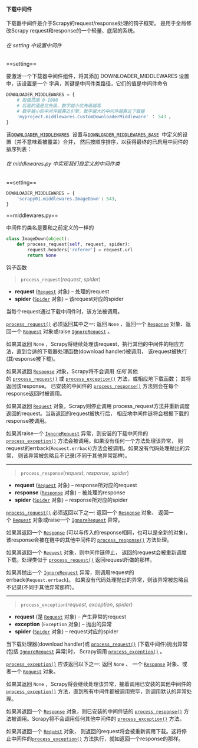 #### 下载中间件

下载器中间件是介于Scrapy的request/response处理的钩子框架。 是用于全局修改Scrapy request和response的一个轻量、底层的系统。 

###### 在 setting 中设置中间件

==setting==

要激活一个下载器中间件组件，将其添加 DOWNLOADER_MIDDLEWARES 设置中，该设置是一个 字典，其键是中间件类路径，它们的值是中间件命令 

```python
DOWNLOADER_MIDDLEWARES = { 
    # 取值范围 0-1000
    # 后面的值是优先级，数字越小优先级越高 
    # 数字越小的中间件越靠近引擎，数字越大的中间件越靠近下载器
    'myproject.middlewares.CustomDownloaderMiddleware' ： 543 ， 
} 
```

该[`DOWNLOADER_MIDDLEWARES`](https://scrapy-chs.readthedocs.io/zh_CN/latest/topics/settings.html#std:setting-DOWNLOADER_MIDDLEWARES)  设置与[`DOWNLOADER_MIDDLEWARES_BASE`](https://scrapy-chs.readthedocs.io/zh_CN/latest/topics/settings.html#std:setting-DOWNLOADER_MIDDLEWARES_BASE)  中定义的设置（并不意味着被覆盖）合并， 然后按顺序排序，以获得最终的已启用中间件的排序列表：

###### 在 middlewares.py 中实现我们自定义的中间件类

==setting==

```python
DOWNLOADER_MIDDLEWARES = {
    'scrapy01.middlewares.ImageDown': 543,
}
```

==middlewares.py==

中间件的类名是要和之前定义的一样的

```python
class ImageDown(object):
    def process_request(self, request, spider):
        request.headers['referer'] = request.url
        return None
```

钩子函数

> `process_request`(*request*, *spider*) 

- **request** ([`Request`](https://scrapy-chs.readthedocs.io/zh_CN/latest/topics/request-response.html#scrapy.http.Request) 对象) – 处理的request
- **spider** ([`Spider`](https://scrapy-chs.readthedocs.io/zh_CN/latest/topics/spiders.html#scrapy.spider.Spider) 对象) – 该request对应的spider

当每个request通过下载中间件时，该方法被调用。 

[`process_request()`](https://scrapy-chs.readthedocs.io/zh_CN/latest/topics/downloader-middleware.html#scrapy.contrib.downloadermiddleware.DownloaderMiddleware.process_request) 必须返回其中之一: 返回 `None` 、返回一个 [`Response`](https://scrapy-chs.readthedocs.io/zh_CN/latest/topics/request-response.html#scrapy.http.Response) 对象、返回一个 [`Request`](https://scrapy-chs.readthedocs.io/zh_CN/latest/topics/request-response.html#scrapy.http.Request) 对象或raise [`IgnoreRequest`](https://scrapy-chs.readthedocs.io/zh_CN/latest/topics/exceptions.html#scrapy.exceptions.IgnoreRequest) 。 

如果其返回 `None` ，Scrapy将继续处理该request，执行其他的中间件的相应方法，直到合适的下载器处理函数(download handler)被调用， 该request被执行(其response被下载)。 

如果其返回 [`Response`](https://scrapy-chs.readthedocs.io/zh_CN/latest/topics/request-response.html#scrapy.http.Response) 对象，Scrapy将不会调用 *任何* 其他的 [`process_request()`](https://scrapy-chs.readthedocs.io/zh_CN/latest/topics/downloader-middleware.html#scrapy.contrib.downloadermiddleware.DownloaderMiddleware.process_request) 或 [`process_exception()`](https://scrapy-chs.readthedocs.io/zh_CN/latest/topics/downloader-middleware.html#scrapy.contrib.downloadermiddleware.DownloaderMiddleware.process_exception) 方法，或相应地下载函数； 其将返回该response。 已安装的中间件的 [`process_response()`](https://scrapy-chs.readthedocs.io/zh_CN/latest/topics/downloader-middleware.html#scrapy.contrib.downloadermiddleware.DownloaderMiddleware.process_response) 方法则会在每个response返回时被调用。 

如果其返回 [`Request`](https://scrapy-chs.readthedocs.io/zh_CN/latest/topics/request-response.html#scrapy.http.Request) 对象，Scrapy则停止调用 process_request方法并重新调度返回的request。当新返回的request被执行后， 相应地中间件链将会根据下载的response被调用。

如果其raise一个 [`IgnoreRequest`](https://scrapy-chs.readthedocs.io/zh_CN/latest/topics/exceptions.html#scrapy.exceptions.IgnoreRequest) 异常，则安装的下载中间件的 [`process_exception()`](https://scrapy-chs.readthedocs.io/zh_CN/latest/topics/downloader-middleware.html#scrapy.contrib.downloadermiddleware.DownloaderMiddleware.process_exception) 方法会被调用。如果没有任何一个方法处理该异常， 则request的errback(`Request.errback`)方法会被调用。如果没有代码处理抛出的异常， 则该异常被忽略且不记录(不同于其他异常那样)。

---

> `process_response`(*request*, *response*, *spider*) 

- **request** ([`Request`](https://scrapy-chs.readthedocs.io/zh_CN/latest/topics/request-response.html#scrapy.http.Request) 对象) – response所对应的request
- **response** ([`Response`](https://scrapy-chs.readthedocs.io/zh_CN/latest/topics/request-response.html#scrapy.http.Response) 对象) – 被处理的response
- **spider** ([`Spider`](https://scrapy-chs.readthedocs.io/zh_CN/latest/topics/spiders.html#scrapy.spider.Spider) 对象) – response所对应的spider

[`process_request()`](https://scrapy-chs.readthedocs.io/zh_CN/latest/topics/downloader-middleware.html#scrapy.contrib.downloadermiddleware.DownloaderMiddleware.process_request) 必须返回以下之一: 返回一个 [`Response`](https://scrapy-chs.readthedocs.io/zh_CN/latest/topics/request-response.html#scrapy.http.Response) 对象、 返回一个 [`Request`](https://scrapy-chs.readthedocs.io/zh_CN/latest/topics/request-response.html#scrapy.http.Request) 对象或raise一个 [`IgnoreRequest`](https://scrapy-chs.readthedocs.io/zh_CN/latest/topics/exceptions.html#scrapy.exceptions.IgnoreRequest) 异常。 

如果其返回一个 [`Response`](https://scrapy-chs.readthedocs.io/zh_CN/latest/topics/request-response.html#scrapy.http.Response) (可以与传入的response相同，也可以是全新的对象)， 该response会被在链中的其他中间件的 [`process_response()`](https://scrapy-chs.readthedocs.io/zh_CN/latest/topics/downloader-middleware.html#scrapy.contrib.downloadermiddleware.DownloaderMiddleware.process_response) 方法处理。

如果其返回一个 [`Request`](https://scrapy-chs.readthedocs.io/zh_CN/latest/topics/request-response.html#scrapy.http.Request) 对象，则中间件链停止， 返回的request会被重新调度下载。处理类似于 [`process_request()`](https://scrapy-chs.readthedocs.io/zh_CN/latest/topics/downloader-middleware.html#scrapy.contrib.downloadermiddleware.DownloaderMiddleware.process_request) 返回request所做的那样。

如果其抛出一个 [`IgnoreRequest`](https://scrapy-chs.readthedocs.io/zh_CN/latest/topics/exceptions.html#scrapy.exceptions.IgnoreRequest) 异常，则调用request的errback(`Request.errback`)。 如果没有代码处理抛出的异常，则该异常被忽略且不记录(不同于其他异常那样)。

---

> `process_exception`(*request*, *exception*, *spider*) 

- **request** (是 [`Request`](https://scrapy-chs.readthedocs.io/zh_CN/latest/topics/request-response.html#scrapy.http.Request) 对象) – 产生异常的request
- **exception** (`Exception` 对象) – 抛出的异常
- **spider** ([`Spider`](https://scrapy-chs.readthedocs.io/zh_CN/latest/topics/spiders.html#scrapy.spider.Spider) 对象) – request对应的spider

当下载处理器(download handler)或 [`process_request()`](https://scrapy-chs.readthedocs.io/zh_CN/latest/topics/downloader-middleware.html#scrapy.contrib.downloadermiddleware.DownloaderMiddleware.process_request) (下载中间件)抛出异常(包括 [`IgnoreRequest`](https://scrapy-chs.readthedocs.io/zh_CN/latest/topics/exceptions.html#scrapy.exceptions.IgnoreRequest) 异常)时， Scrapy调用 [`process_exception()`](https://scrapy-chs.readthedocs.io/zh_CN/latest/topics/downloader-middleware.html#scrapy.contrib.downloadermiddleware.DownloaderMiddleware.process_exception) 。

[`process_exception()`](https://scrapy-chs.readthedocs.io/zh_CN/latest/topics/downloader-middleware.html#scrapy.contrib.downloadermiddleware.DownloaderMiddleware.process_exception) 应该返回以下之一: 返回 `None` 、 一个 [`Response`](https://scrapy-chs.readthedocs.io/zh_CN/latest/topics/request-response.html#scrapy.http.Response) 对象、或者一个 [`Request`](https://scrapy-chs.readthedocs.io/zh_CN/latest/topics/request-response.html#scrapy.http.Request) 对象。

如果其返回 `None` ，Scrapy将会继续处理该异常，接着调用已安装的其他中间件的[`process_exception()`](https://scrapy-chs.readthedocs.io/zh_CN/latest/topics/downloader-middleware.html#scrapy.contrib.downloadermiddleware.DownloaderMiddleware.process_exception) 方法，直到所有中间件都被调用完毕，则调用默认的异常处理。

如果其返回一个 [`Response`](https://scrapy-chs.readthedocs.io/zh_CN/latest/topics/request-response.html#scrapy.http.Response) 对象，则已安装的中间件链的 [`process_response()`](https://scrapy-chs.readthedocs.io/zh_CN/latest/topics/downloader-middleware.html#scrapy.contrib.downloadermiddleware.DownloaderMiddleware.process_response) 方法被调用。Scrapy将不会调用任何其他中间件的 [`process_exception()`](https://scrapy-chs.readthedocs.io/zh_CN/latest/topics/downloader-middleware.html#scrapy.contrib.downloadermiddleware.DownloaderMiddleware.process_exception) 方法。

如果其返回一个 [`Request`](https://scrapy-chs.readthedocs.io/zh_CN/latest/topics/request-response.html#scrapy.http.Request) 对象， 则返回的request将会被重新调用下载。这将停止中间件的[`process_exception()`](https://scrapy-chs.readthedocs.io/zh_CN/latest/topics/downloader-middleware.html#scrapy.contrib.downloadermiddleware.DownloaderMiddleware.process_exception) 方法执行，就如返回一个response的那样。